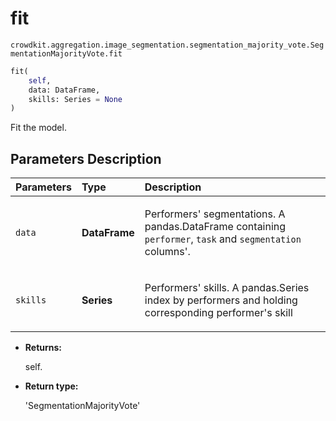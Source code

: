 # fit

`crowdkit.aggregation.image_segmentation.segmentation_majority_vote.SegmentationMajorityVote.fit`

```python
fit(
    self,
    data: DataFrame,
    skills: Series = None
)
```

Fit the model.

## Parameters Description

| Parameters | Type | Description |
| :----------| :----| :-----------|
`data`|**DataFrame**|<p>Performers&#x27; segmentations. A pandas.DataFrame containing `performer`, `task` and `segmentation` columns&#x27;.</p>
`skills`|**Series**|<p>Performers&#x27; skills. A pandas.Series index by performers and holding corresponding performer&#x27;s skill</p>

* **Returns:**

  self.

* **Return type:**

  'SegmentationMajorityVote'
